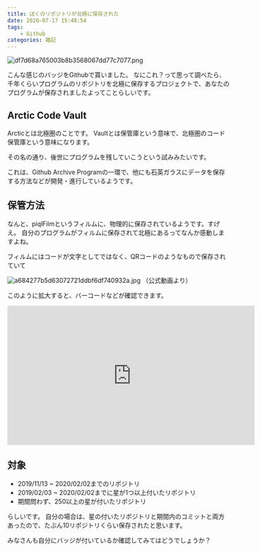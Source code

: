 ```yaml
---
title: ぼくのリポジトリが北極に保存された
date: 2020-07-17 15:48:54
tags:
    - Github
categories: 雑記
---
```

![df7d68a765003b8b3568067dd77c7077.png](https://i.gyazo.com/df7d68a765003b8b3568067dd77c7077.png)

こんな感じのバッジをGithubで貰いました。
なにこれ？って思って調べたら、千年くらいプログラムのリポジトリを北極に保存するプロジェクトで、あなたのプログラムが保存されましたよってことらしいです。

## Arctic Code Vault

Arcticとは北極圏のことです。
Vaultとは保管庫という意味で、北極圏のコード保管庫という意味になります。

その名の通り、後世にプログラムを残していこうという試みみたいです。

これは、Github Archive Programの一環で、他にも石英ガラスにデータを保存する方法などが開発・進行しているようです。

## 保管方法

なんと、piqlFilmというフィルムに、物理的に保存されているようです。すげえ。
自分のプログラムがフィルムに保存されて北極にあるってなんか感動しますよね。

フィルムにはコードが文字としてではなく、QRコードのようなもので保存されていて

![a684277b5d63072721ddbf6df740932a.jpg](https://i.gyazo.com/a684277b5d63072721ddbf6df740932a.jpg)
（公式動画より）

このように拡大すると、バーコードなどが確認できます。

<iframe width="560" height="315" src="https://www.youtube.com/embed/fzI9FNjXQ0o" frameborder="0" allow="accelerometer; autoplay; encrypted-media; gyroscope; picture-in-picture" allowfullscreen></iframe>

## 対象

- 2019/11/13 ~ 2020/02/02までのリポジトリ
- 2019/02/03 ~ 2020/02/02までに星が1つ以上付いたリポジトリ
- 期間問わず、250以上の星が付いたリポジトリ

らしいです。
自分の場合は、星の付いたリポジトリと期間内のコミットと両方あったので、たぶん10リポジトリくらい保存されたと思います。

みなさんも自分にバッジが付いているか確認してみてはどうでしょうか？